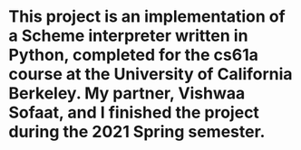 # This project is an implementation of a Scheme interpreter written in Python, completed for the cs61a course at the University of California Berkeley. My partner, Vishwaa Sofaat, and I finished the project during the 2021 Spring semester.
